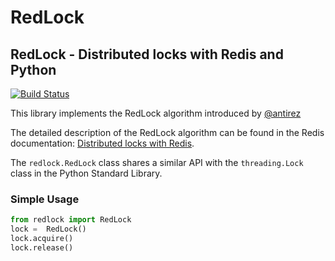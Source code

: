 RedLock
=======

## RedLock - Distributed locks with Redis and Python

[![Build Status](https://travis-ci.org/glasslion/redlock.svg?branch=master)](https://travis-ci.org/glasslion/redlock)

This library implements the RedLock algorithm introduced by [@antirez](http://antirez.com/)

The detailed description of the RedLock algorithm can be found in the Redis documentation: [Distributed locks with Redis](http://redis.io/topics/distlock).


The `redlock.RedLock` class shares a similar API with the `threading.Lock` class in the  Python Standard Library.

### Simple Usage

```python
from redlock import RedLock
lock =  RedLock()
lock.acquire()
lock.release()
```

